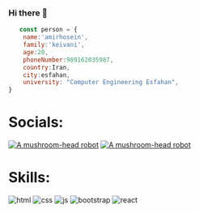 ### Hi there 👋

```javascript
   const person = {
    name:'amirhosein',
    family:'keivani',
    age:20,
    phoneNumber:989162035987,
    country:Iran,
    city:esfahan,
    university: "Computer Engineering Esfahan",
}
```
# Socials:
[![A mushroom-head robot](https://img.shields.io/badge/Codepen-000000?style=for-the-badge&logo=codepen&logoColor=white)](https://codepen.io/Amirkvni)
[![A mushroom-head robot](https://img.shields.io/badge/Instagram-E4405F?style=for-the-badge&logo=instagram&logoColor=white)](https://www.instagram.com/amirkvni?igsh=NzVobWo0OGw4ZmJs)
# Skills:
![html](https://img.shields.io/badge/HTML-239120?style=for-the-badge&logo=html5&logoColor=white)
![css](https://img.shields.io/badge/CSS-239120?&style=for-the-badge&logo=css3&logoColor=white)
![js](https://img.shields.io/badge/JavaScript-F7DF1E?style=for-the-badge&logo=javascript&logoColor=black)
![bootstrap](https://img.shields.io/badge/Bootstrap-563D7C?style=for-the-badge&logo=bootstrap&logoColor=white)
![react](https://img.shields.io/badge/React-20232A?style=for-the-badge&logo=react&logoColor=61DAFB)

